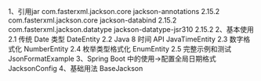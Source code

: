 1、引用jar
    <!-- jsckson -->
    <dependency>
        <groupId>com.fasterxml.jackson.core</groupId>
        <artifactId>jackson-annotations</artifactId>
        <version>2.15.2</version>
    </dependency>
    <!-- 如果使用完整的 Jackson 功能 -->
    <dependency>
        <groupId>com.fasterxml.jackson.core</groupId>
        <artifactId>jackson-databind</artifactId>
        <version>2.15.2</version>
    </dependency>
    <!-- 如果需要处理 Java 8 时间 API -->
    <dependency>
        <groupId>com.fasterxml.jackson.datatype</groupId>
        <artifactId>jackson-datatype-jsr310</artifactId>
        <version>2.15.2</version>
    </dependency>
    <!-- jsckson -->
2、基本使用
    2.1 传统 Date 类型 DateEntity
    2.2 Java 8 时间 API JavaTimeEntity
    2.3 数字格式化 NumberEntity
    2.4 枚举类型格式化 EnumEntity
    2.5 完整示例和测试 JsonFormatExample
3、Spring Boot 中的使用->配置全局日期格式 JacksonConfig
4、基础用法 BaseJackson
    
    
